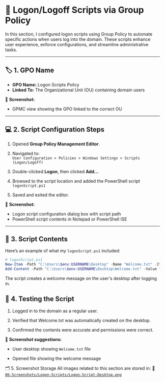 # 🔁 Logon/Logoff Scripts via Group Policy

In this section, I configured logon scripts using Group Policy to automate specific actions when users log into the domain. These scripts enhance user experience, enforce configurations, and streamline administrative tasks.

---

## 🏷️ 1. GPO Name

- **GPO Name:** Logon Scripts Policy  
- **Linked To:** The Organizational Unit (OU) containing domain users

📸 **Screenshot:**
- GPMC view showing the GPO linked to the correct OU

---

## 💻 2. Script Configuration Steps

1. Opened **Group Policy Management Editor**.  
2. Navigated to:  
   `User Configuration > Policies > Windows Settings > Scripts (Logon/Logoff)`

3. Double-clicked **Logon**, then clicked **Add...**  
4. Browsed to the script location and added the PowerShell script `logonScript.ps1`

5. Saved and exited the editor.

📸 **Screenshot:**
- Logon script configuration dialog box with script path  
- PowerShell script contents in Notepad or PowerShell ISE

---

## 📂 3. Script Contents

Here’s an example of what my `logonScript.ps1` included:

```powershell
# logonScript.ps1
New-Item -Path "C:\Users\$env:USERNAME\Desktop" -Name "Welcome.txt" -ItemType File -Force
Add-Content -Path "C:\Users\$env:USERNAME\Desktop\Welcome.txt" -Value "Welcome to HughDomain!"
```
The script creates a welcome message on the user's desktop after logging in.

## 🧪 4. Testing the Script
1. Logged in to the domain as a regular user.

2. Verified that Welcome.txt was automatically created on the desktop.

3. Confirmed the contents were accurate and permissions were correct.

📸 **Screenshot suggestions:**

- User desktop showing `Welcome.txt` file

- Opened file showing the welcome message

🗂️ 5. Screenshot Storage
All images related to this section are stored in:
📂 [`06-Screenshots/Logon-Scripts/Logon-Script-Desktop.png`]()
